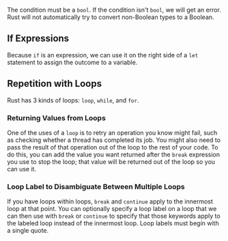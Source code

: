 The condition must be a ```bool```. If the condition isn't ```bool```, we will get an error.
Rust will not automatically try to convert non-Boolean types to a Boolean.

## If Expressions

Because ```if``` is an expression, we can use it on the right side of a ```let``` statement to assign the outcome to a variable.

## Repetition with Loops

Rust has 3 kinds of loops: ```loop```, ```while```, and ```for```.

### Returning Values from Loops

One of the uses of a ```loop``` is to retry an operation you know might fail, such as checking whether a thread has completed its job. You might also need to pass the result of that operation out of the loop to the rest of your code. To do this, you can add the value you want returned after the ```break``` expression you use to stop the loop; that value will be returned out of the loop so you can use it.

### Loop Label to Disambiguate Between Multiple Loops

If you have loops within loops, ```break``` and ```continue``` apply to the innermost loop at that point.
You can optionally specify a loop label on a loop that we can then use with ```break``` or ```continue``` to specify that those keywords apply to the labeled loop instead of the innermost loop.
Loop labels must begin with a single quote.
